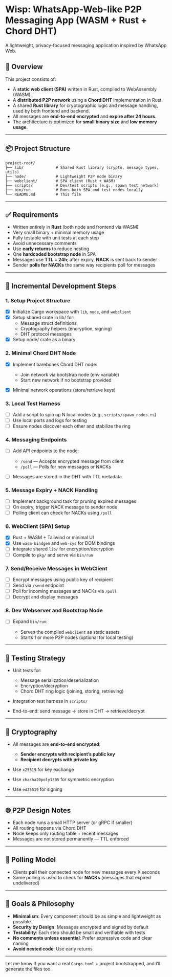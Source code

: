 # Wisp: WhatsApp-Web-like P2P Messaging App (WASM + Rust + Chord DHT)

A lightweight, privacy-focused messaging application inspired by WhatsApp Web.

## 🧠 Overview

This project consists of:

* A **static web client (SPA)** written in Rust, compiled to WebAssembly (WASM).
* A **distributed P2P network** using a **Chord DHT** implementation in Rust.
* A shared **Rust library** for cryptographic logic and message handling, used by both frontend and backend.
* All messages are **end-to-end encrypted** and **expire after 24 hours**.
* The architecture is optimized for **small binary size** and **low memory usage**.

---

## 📦 Project Structure

```
project-root/
├── lib/              # Shared Rust library (crypto, message types, utils)
├── node/             # Lightweight P2P node binary
├── webclient/        # SPA client (Rust + WASM)
├── scripts/          # Dev/test scripts (e.g., spawn test network)
├── bin/run           # Runs both SPA and test nodes locally
└── README.md         # This file
```

---

## ✅ Requirements

* Written entirely in **Rust** (both node and frontend via WASM)
* Very small binary + minimal memory usage
* Fully testable with unit tests at each step
* Avoid unnecessary comments
* Use **early returns** to reduce nesting
* One **hardcoded bootstrap node** in SPA
* Messages use **TTL = 24h**; after expiry, **NACK** is sent back to sender
* Sender **polls for NACKs** the same way recipients poll for messages

---

## 🧱 Incremental Development Steps

### 1. **Setup Project Structure**

* [x] Initialize Cargo workspace with `lib`, `node`, and `webclient`
* [x] Setup shared crate in lib/ for:
  * Message struct definitions
  * Cryptography helpers (encryption, signing)
  * DHT protocol messages
* [x] Setup node/ crate as a binary

### 2. **Minimal Chord DHT Node**

* [x] Implement barebones Chord DHT node:

  * Join network via bootstrap node (env variable)
  * Start new network if no bootstrap provided
* [x] Minimal network operations (store/retrieve keys)

### 3. **Local Test Harness**

* [ ] Add a script to spin up N local nodes (e.g., `scripts/spawn_nodes.rs`)
* [ ] Use local ports and logs for testing
* [ ] Ensure nodes discover each other and stabilize the ring

### 4. **Messaging Endpoints**

* [ ] Add API endpoints to the node:

  * `/send` — Accepts encrypted message from client
  * `/poll` — Polls for new messages or NACKs
* [ ] Messages are stored in the DHT with TTL metadata

### 5. **Message Expiry + NACK Handling**

* [ ] Implement background task for pruning expired messages
* [ ] On expiry, trigger NACK message to sender node
* [ ] Polling client can check for NACKs using `/poll`

### 6. **WebClient (SPA) Setup**

* [x] Rust + WASM + Tailwind or minimal UI
* [x] Use `wasm-bindgen` and `web-sys` for DOM bindings
* [ ] Integrate shared `lib/` for encryption/decryption
* [ ] Compile to `pkg/` and serve via `bin/run`

### 7. **Send/Receive Messages in WebClient**

* [ ] Encrypt messages using public key of recipient
* [ ] Send via `/send` endpoint
* [ ] Poll for incoming messages and NACKs via `/poll`
* [ ] Decrypt and display messages

### 8. **Dev Webserver and Bootstrap Node**

* [ ] Expand `bin/run`:

  * Serves the compiled `webclient` as static assets
  * Starts 1 or more P2P nodes (optional for local testing)

---

## 🧪 Testing Strategy

* Unit tests for:

  * Message serialization/deserialization
  * Encryption/decryption
  * Chord DHT ring logic (joining, storing, retrieving)
* Integration test harness in `scripts/`
* End-to-end: send message → store in DHT → retrieve/decrypt

---

## 🔐 Cryptography

* All messages are **end-to-end encrypted**:

  * **Sender encrypts with recipient’s public key**
  * **Recipient decrypts with private key**
* Use `x25519` for key exchange
* Use `chacha20poly1305` for symmetric encryption
* Use `ed25519` for signing

---

## 🌐 P2P Design Notes

* Each node runs a small HTTP server (or gRPC if smaller)
* All routing happens via Chord DHT
* Node keeps only routing table + recent messages
* Messages are not stored permanently — TTL enforced

---

## 🔄 Polling Model

* Clients **poll** their connected node for new messages every X seconds
* Same polling is used to check for **NACKs** (messages that expired undelivered)

---

## 🧼 Goals & Philosophy

* **Minimalism**: Every component should be as simple and lightweight as possible
* **Security by Design**: Messages encrypted and signed by default
* **Testability**: Each step should be small and verifiable with tests
* **No comments unless essential**: Prefer expressive code and clear naming
* **Avoid nested code**: Use early returns

---

Let me know if you want a real `Cargo.toml` + project bootstrapped, and I’ll generate the files too.
